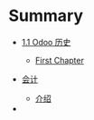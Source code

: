 # Summary

* [ 1.1 Odoo 历史](README.md)

  * [First Chapter](chapter1.md)

* [会计](hui-ji.md)
  * [介绍](jie-shao.md)
* 


